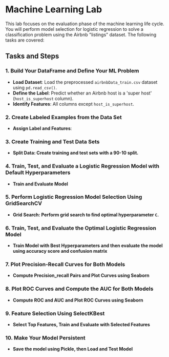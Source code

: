 # Machine Learning Lab

This lab focuses on the evaluation phase of the machine learning life cycle. You will perform model selection for logistic regression to solve a classification problem using the Airbnb "listings" dataset. The following tasks are covered:

## Tasks and Steps

### 1. Build Your DataFrame and Define Your ML Problem

- **Load Dataset**: Load the preprocessed `airbnbData_train.csv` dataset using `pd.read_csv()`.
- **Define the Label**: Predict whether an Airbnb host is a 'super host' (`host_is_superhost` column).
- **Identify Features**: All columns except `host_is_superhost`.

### 2. Create Labeled Examples from the Data Set

- **Assign Label and Features**: 
  
### 3. Create Training and Test Data Sets

- **Split Data: Create training and test sets with a 90-10 split.**

### 4. Train, Test, and Evaluate a Logistic Regression Model with Default Hyperparameters

- **Train and Evaluate Model**

### 5. Perform Logistic Regression Model Selection Using GridSearchCV

- **Grid Search: Perform grid search to find optimal hyperparameter `C`.**

### 6. Train, Test, and Evaluate the Optimal Logistic Regression Model

- **Train Model with Best Hyperparameters and then evaluate the model using accuracy score and confusion matrix**

### 7. Plot Precision-Recall Curves for Both Models

- **Compute Precision_recall Pairs and Plot Curves using Seaborn**

### 8. Plot ROC Curves and Compute the AUC for Both Models

- **Compute ROC and AUC and Plot ROC Curves using Seaborn**

### 9. Feature Selection Using SelectKBest

- **Select Top Features, Train and Evaluate with Selected Features**

### 10. Make Your Model Persistent

- **Save the model using Pickle, then Load and Test Model**